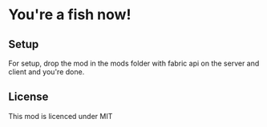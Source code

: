 # You're a fish now!

## Setup

For setup, drop the mod in the mods folder with fabric api on the server and client and you're done.

## License

This mod is licenced under MIT
